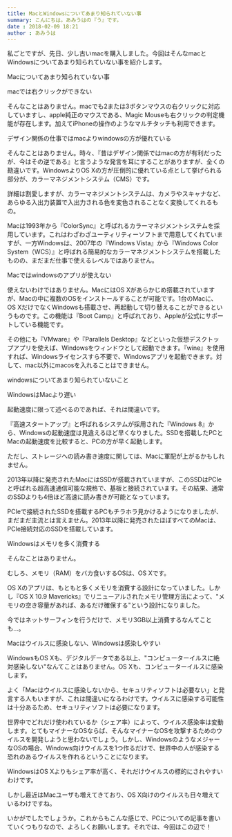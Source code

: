 ```yaml
---
title: MacとWindowsについてあまり知られていない事
summary: こんにちは。あみうはの『う』です。
date : 2018-02-09 18:21
author : あみうは
---
```

私ごとですが、先日、少し古いmacを購入しました。今回はそんなmacとWindowsについてあまり知られていない事を紹介します。

Macについてあまり知られていない事

macでは右クリックができない

そんなことはありません。macでも2または3ボタンマウスの右クリックに対応していますし、apple純正のマウスである、Magic Mouseも右クリックの判定機能が存在します。加えてiPhoneの操作のようなマルチタッチも利用できます。

デザイン関係の仕事ではmacよりwindowsの方が優れている

そんなことはありません。時々、『昔はデザイン関係ではmacの方が有利だったが、今はその逆である』と言うような発言を耳にすることがありますが、全くの勘違いです。WindowsよりOS Xの方が圧倒的に優れている点として挙げられる部分が、カラーマネジメントシステム（CMS）です。

詳細は割愛しますが、カラーマネジメントシステムは、カメラやスキャナなど、あらゆる入出力装置で入出力される色を変色されることなく変換してくれるもの。

Macは1993年から『ColorSync』と呼ばれるカラーマネジメントシステムを採用しています。これはわざわざユーティリティーソフトまで用意してくれていますが、一方Windowsは、2007年の『Windows Vista』から『Windows Color System（WCS）』と呼ばれる簡易的なカラーマネジメントシステムを搭載したものの、まだまだ仕事で使えるレベルではありません。

Macではwindowsのアプリが使えない

使えないわけではありません。MacにはOS Xがあらかじめ搭載されていますが、Macの中に複数のOSをインストールすることが可能です。1台のMacに、OS XだけでなくWindowsも搭載させ、再起動して切り替えることができるというものです。この機能は『Boot Camp』と呼ばれており、Appleが公式にサポートしている機能です。

その他にも『VMware』や『Parallels Desktop』などといった仮想デスクトップアプリを使えば、Windowsをウィンドウとして起動できます。『wine』を使用すれば、Windowsライセンスすら不要で、Windowsアプリを起動できます。対して、mac以外にmacosを入れることはできません。

windowsについてあまり知られていないこと

WindowsはMacより遅い

起動速度に限って述べるのであれば、それは間違いです。

『高速スタートアップ』と呼ばれるシステムが採用された『Windows 8』から、Windowsの起動速度は見違えるほど早くなりました。SSDを搭載したPCとMacの起動速度を比較すると、PCの方が早く起動します。

ただし、ストレージへの読み書き速度に関しては、Macに軍配が上がるかもしれません。

2013年以降に発売されたMacにはSSDが搭載されていますが、このSSDはPCIeと呼ばれる超高速通信可能な規格で、基板と接続されています。その結果、通常のSSDよりも4倍ほど高速に読み書きが可能となっています。

PCIeで接続されたSSDを搭載するPCもチラホラ見かけるようになりましたが、まだまだ主流とは言えません。2013年以降に発売されたほぼすべてのMacは、PCIe接続対応のSSDを搭載しています。

 Windowsはメモリを多く消費する

そんなことはありません。

むしろ、メモリ（RAM）をバカ食いするOSは、OS Xです。

OS Xのアプリは、もともと多くメモリを消費する設計になっていました。しかし『OS X 10.9 Mavericks』でリニューアルされたメモリ管理方法によって、"メモリの空き容量があれば、あるだけ確保する"という設計になりました。

今ではネットサーフィンを行うだけで、メモリ3GB以上消費するなんてことも…。

Macはウイルスに感染しない、Windowsは感染しやすい

WindowsもOS Xも、デジタルデータである以上、"コンピューターイルスに絶対感染しない"なんてことはありません。OS Xも、コンピューターイルスに感染します。

よく「Macはウイルスに感染しないから、セキュリティソフトは必要ない」と発言する人もいますが、これは間違いになるわけです。ウイルスに感染する可能性は十分あるため、セキュリティソフトは必要になります。

世界中でどれだけ使われているか（シェア率）によって、ウイルス感染率は変動します。とてもマイナーなOSならば、そんなマイナーなOSを攻撃するためのウイルスを開発しようと思わないでしょう。しかし、WindowsのようなメジャーなOSの場合、Windows向けウイルスを1つ作るだけで、世界中の人が感染する恐れのあるウイルスを作れるということになります。

WindowsはOS Xよりもシェア率が高く、それだけウイルスの標的にされやすいわけです。

しかし最近はMacユーザも増えてきており、OS X向けのウイルスも日々増えているわけですね。

いかがでしたでしょうか。これからもこんな感じで、PCについての記事を書いていくつもりなので、よろしくお願いします。それでは、今回はこの辺で！